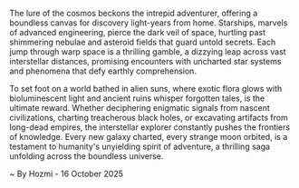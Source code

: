 
The lure of the cosmos beckons the intrepid adventurer, offering a boundless canvas for discovery light-years from home. Starships, marvels of advanced engineering, pierce the dark veil of space, hurtling past shimmering nebulae and asteroid fields that guard untold secrets. Each jump through warp space is a thrilling gamble, a dizzying leap across vast interstellar distances, promising encounters with uncharted star systems and phenomena that defy earthly comprehension.

To set foot on a world bathed in alien suns, where exotic flora glows with bioluminescent light and ancient ruins whisper forgotten tales, is the ultimate reward. Whether deciphering enigmatic signals from nascent civilizations, charting treacherous black holes, or excavating artifacts from long-dead empires, the interstellar explorer constantly pushes the frontiers of knowledge. Every new galaxy charted, every strange moon orbited, is a testament to humanity's unyielding spirit of adventure, a thrilling saga unfolding across the boundless universe.

~ By Hozmi - 16 October 2025
